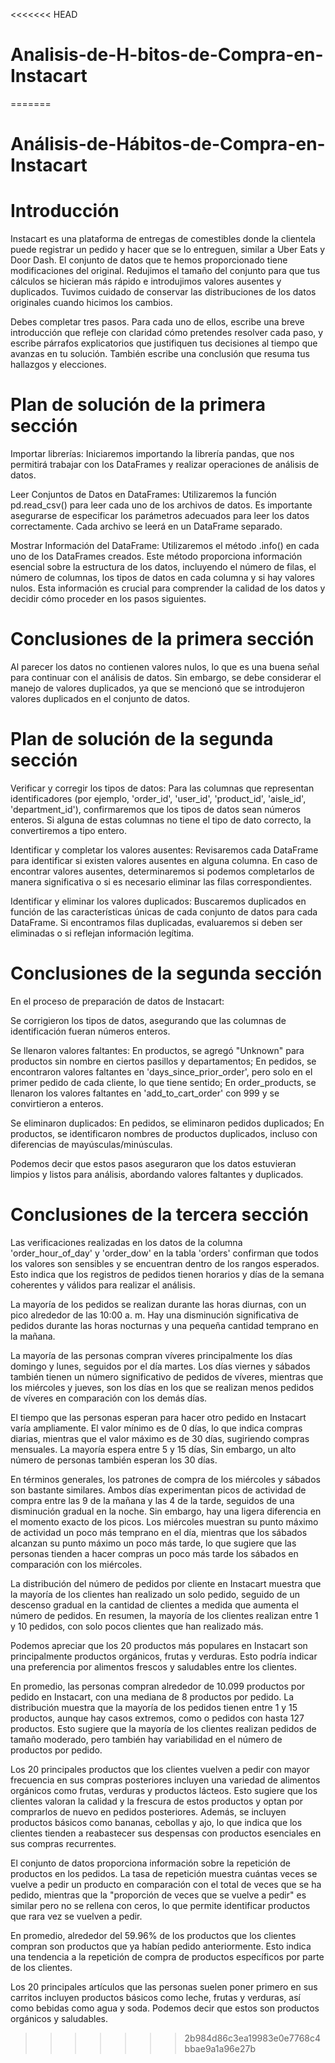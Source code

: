 <<<<<<< HEAD
# Analisis-de-H-bitos-de-Compra-en-Instacart
=======
# Análisis-de-Hábitos-de-Compra-en-Instacart

# Introducción
Instacart es una plataforma de entregas de comestibles donde la clientela puede registrar un pedido y hacer que se lo entreguen, similar a Uber Eats y Door Dash. El conjunto de datos que te hemos proporcionado tiene modificaciones del original. Redujimos el tamaño del conjunto para que tus cálculos se hicieran más rápido e introdujimos valores ausentes y duplicados. Tuvimos cuidado de conservar las distribuciones de los datos originales cuando hicimos los cambios.

Debes completar tres pasos. Para cada uno de ellos, escribe una breve introducción que refleje con claridad cómo pretendes resolver cada paso, y escribe párrafos explicatorios que justifiquen tus decisiones al tiempo que avanzas en tu solución. También escribe una conclusión que resuma tus hallazgos y elecciones.

# Plan de solución de la primera sección
Importar librerías: Iniciaremos importando la librería pandas, que nos permitirá trabajar con los DataFrames y realizar operaciones de análisis de datos.

Leer Conjuntos de Datos en DataFrames: Utilizaremos la función pd.read_csv() para leer cada uno de los archivos de datos. Es importante asegurarse de especificar los parámetros adecuados para leer los datos correctamente. Cada archivo se leerá en un DataFrame separado.

Mostrar Información del DataFrame: Utilizaremos el método .info() en cada uno de los DataFrames creados. Este método proporciona información esencial sobre la estructura de los datos, incluyendo el número de filas, el número de columnas, los tipos de datos en cada columna y si hay valores nulos. Esta información es crucial para comprender la calidad de los datos y decidir cómo proceder en los pasos siguientes.

# Conclusiones de la primera sección
Al parecer los datos no contienen valores nulos, lo que es una buena señal para continuar con el análisis de datos. Sin embargo, se debe considerar el manejo de valores duplicados, ya que se mencionó que se introdujeron valores duplicados en el conjunto de datos.

# Plan de solución de la segunda sección
Verificar y corregir los tipos de datos: Para las columnas que representan identificadores (por ejemplo, 'order_id', 'user_id', 'product_id', 'aisle_id', 'department_id'), confirmaremos que los tipos de datos sean números enteros. Si alguna de estas columnas no tiene el tipo de dato correcto, la convertiremos a tipo entero.

Identificar y completar los valores ausentes: Revisaremos cada DataFrame para identificar si existen valores ausentes en alguna columna. En caso de encontrar valores ausentes, determinaremos si podemos completarlos de manera significativa o si es necesario eliminar las filas correspondientes.

Identificar y eliminar los valores duplicados: Buscaremos duplicados en función de las características únicas de cada conjunto de datos para cada DataFrame. Si encontramos filas duplicadas, evaluaremos si deben ser eliminadas o si reflejan información legítima.

# Conclusiones de la segunda sección
En el proceso de preparación de datos de Instacart:

Se corrigieron los tipos de datos, asegurando que las columnas de identificación fueran números enteros.

Se llenaron valores faltantes: En productos, se agregó "Unknown" para productos sin nombre en ciertos pasillos y departamentos; En pedidos, se encontraron valores faltantes en 'days_since_prior_order', pero solo en el primer pedido de cada cliente, lo que tiene sentido; En order_products, se llenaron los valores faltantes en 'add_to_cart_order' con 999 y se convirtieron a enteros.

Se eliminaron duplicados: En pedidos, se eliminaron pedidos duplicados; En productos, se identificaron nombres de productos duplicados, incluso con diferencias de mayúsculas/minúsculas.

Podemos decir que estos pasos aseguraron que los datos estuvieran limpios y listos para análisis, abordando valores faltantes y duplicados.

# Conclusiones de la tercera sección
Las verificaciones realizadas en los datos de la columna 'order_hour_of_day' y 'order_dow' en la tabla 'orders' confirman que todos los valores son sensibles y se encuentran dentro de los rangos esperados. Esto indica que los registros de pedidos tienen horarios y días de la semana coherentes y válidos para realizar el análisis.

La mayoría de los pedidos se realizan durante las horas diurnas, con un pico alrededor de las 10:00 a. m. Hay una disminución significativa de pedidos durante las horas nocturnas y una pequeña cantidad temprano en la mañana.

La mayoría de las personas compran víveres principalmente los días domingo y lunes, seguidos por el día martes. Los días viernes y sábados también tienen un número significativo de pedidos de víveres, mientras que los miércoles y jueves, son los días en los que se realizan menos pedidos de víveres en comparación con los demás días.

El tiempo que las personas esperan para hacer otro pedido en Instacart varía ampliamente. El valor mínimo es de 0 días, lo que indica compras diarias, mientras que el valor máximo es de 30 días, sugiriendo compras mensuales. La mayoría espera entre 5 y 15 días, Sin embargo, un alto número de personas también esperan los 30 días.

En términos generales, los patrones de compra de los miércoles y sábados son bastante similares. Ambos días experimentan picos de actividad de compra entre las 9 de la mañana y las 4 de la tarde, seguidos de una disminución gradual en la noche. Sin embargo, hay una ligera diferencia en el momento exacto de los picos. Los miércoles muestran su punto máximo de actividad un poco más temprano en el día, mientras que los sábados alcanzan su punto máximo un poco más tarde, lo que sugiere que las personas tienden a hacer compras un poco más tarde los sábados en comparación con los miércoles.

La distribución del número de pedidos por cliente en Instacart muestra que la mayoría de los clientes han realizado un solo pedido, seguido de un descenso gradual en la cantidad de clientes a medida que aumenta el número de pedidos. En resumen, la mayoría de los clientes realizan entre 1 y 10 pedidos, con solo pocos clientes que han realizado más.

Podemos apreciar que los 20 productos más populares en Instacart son principalmente productos orgánicos, frutas y verduras. Esto podría indicar una preferencia por alimentos frescos y saludables entre los clientes.

En promedio, las personas compran alrededor de 10.099 productos por pedido en Instacart, con una mediana de 8 productos por pedido. La distribución muestra que la mayoría de los pedidos tienen entre 1 y 15 productos, aunque hay casos extremos, como o pedidos con hasta 127 productos. Esto sugiere que la mayoría de los clientes realizan pedidos de tamaño moderado, pero también hay variabilidad en el número de productos por pedido.

Los 20 principales productos que los clientes vuelven a pedir con mayor frecuencia en sus compras posteriores incluyen una variedad de alimentos orgánicos como frutas, verduras y productos lácteos. Esto sugiere que los clientes valoran la calidad y la frescura de estos productos y optan por comprarlos de nuevo en pedidos posteriores. Además, se incluyen productos básicos como bananas, cebollas y ajo, lo que indica que los clientes tienden a reabastecer sus despensas con productos esenciales en sus compras recurrentes.

El conjunto de datos proporciona información sobre la repetición de productos en los pedidos. La tasa de repetición muestra cuántas veces se vuelve a pedir un producto en comparación con el total de veces que se ha pedido, mientras que la "proporción de veces que se vuelve a pedir" es similar pero no se rellena con ceros, lo que permite identificar productos que rara vez se vuelven a pedir.

En promedio, alrededor del 59.96% de los productos que los clientes compran son productos que ya habían pedido anteriormente. Esto indica una tendencia a la repetición de compra de productos específicos por parte de los clientes.

Los 20 principales artículos que las personas suelen poner primero en sus carritos incluyen productos básicos como leche, frutas y verduras, así como bebidas como agua y soda. Podemos decir que estos son productos orgánicos y saludables.
>>>>>>> 2b984d86c3ea19983e0e7768c4bbae9a1a96e27b
